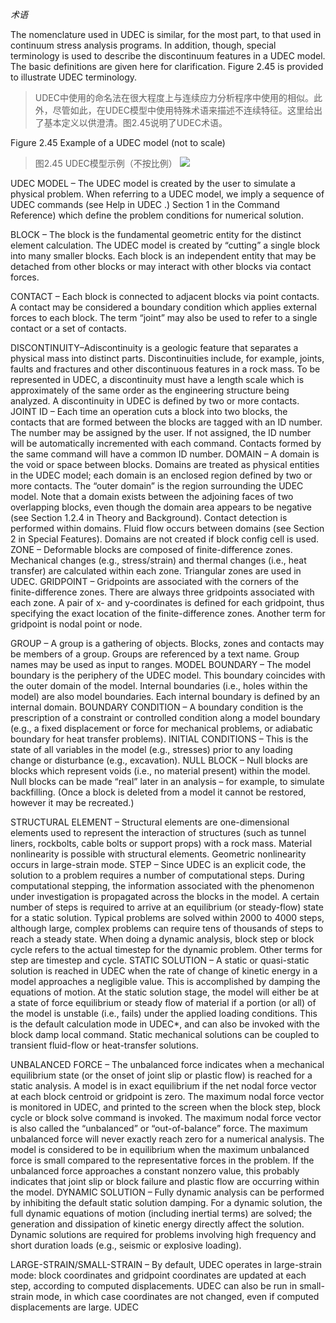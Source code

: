 *术语*

The nomenclature used in UDEC is similar, for the most part, to that used in continuum stress analysis programs. In addition, though, special terminology is used to describe the discontinuum features in a UDEC model. The basic definitions are given here for clarification. Figure 2.45 is provided to illustrate UDEC terminology.
>UDEC中使用的命名法在很大程度上与连续应力分析程序中使用的相似。此外，尽管如此，在UDEC模型中使用特殊术语来描述不连续特征。这里给出了基本定义以供澄清。图2.45说明了UDEC术语。

Figure 2.45 Example of a UDEC model (not to scale)
>图2.45 UDEC模型示例（不按比例）
![](https://obsidianxjb.oss-cn-hangzhou.aliyuncs.com/obsidian/202210171440866.png)

UDEC MODEL – The UDEC model is created by the user to simulate a physical problem. When referring to a UDEC model, we imply a sequence of UDEC commands (see Help in UDEC .) Section 1 in the Command Reference) which define the problem conditions for numerical solution.

BLOCK – The block is the fundamental geometric entity for the distinct element calculation. The UDEC model is created by “cutting” a single block into many smaller blocks. Each block is an independent entity that may be detached from other blocks or may interact with other blocks via contact forces.

CONTACT – Each block is connected to adjacent blocks via point contacts. A contact may be considered a boundary condition which applies external forces to each block. The term “joint” may also be used to refer to a single contact or a set of contacts.

DISCONTINUITY–Adiscontinuity is a geologic feature that separates a physical mass into distinct parts. Discontinuities include, for example, joints, faults and fractures and other discontinuous features in a rock mass.
To be represented in UDEC, a discontinuity must have a length scale which is approximately of the same order as the engineering structure being analyzed. A discontinuity in UDEC is defined by two or more contacts.
JOINT ID – Each time an operation cuts a block into two blocks, the contacts that are formed between the blocks are tagged with an ID number. The number may be assigned by the user. If not assigned, the ID number will be automatically incremented with each command. Contacts formed by the same command will have a common ID number.
DOMAIN – A domain is the void or space between blocks. Domains are treated as physical entities in the UDEC model; each domain is an enclosed region defined by two or more contacts. The “outer domain” is the region surrounding the UDEC model. Note that a domain exists between the adjoining faces of two overlapping blocks, even though the domain area appears to be negative (see Section 1.2.4 in Theory and Background). Contact detection is performed within domains.
Fluid flow occurs between domains (see Section 2 in Special Features). Domains are not created if block config cell is used.
ZONE – Deformable blocks are composed of finite-difference zones. Mechanical changes (e.g., stress/strain) and thermal changes (i.e., heat transfer) are calculated within each zone. Triangular zones are used in UDEC.
GRIDPOINT – Gridpoints are associated with the corners of the finite-difference zones. There are always three gridpoints associated with each zone. A pair of x- and y-coordinates is defined for each gridpoint, thus specifying the exact location of the finite-difference zones. Another term for gridpoint is nodal point or node.

GROUP – A group is a gathering of objects. Blocks, zones and contacts may be members of a group. Groups are referenced by a text name. Group names may be used as input to ranges.
MODEL BOUNDARY – The model boundary is the periphery of the UDEC model. This boundary coincides with the outer domain of the model. Internal boundaries (i.e., holes within the model) are also model boundaries. Each internal boundary is defined by an internal domain.
BOUNDARY CONDITION – A boundary condition is the prescription of a constraint or controlled condition along a model boundary (e.g., a fixed displacement or force for mechanical problems, or adiabatic boundary for heat transfer problems).
INITIAL CONDITIONS – This is the state of all variables in the model (e.g., stresses) prior to any loading change or disturbance (e.g., excavation).
NULL BLOCK – Null blocks are blocks which represent voids (i.e., no material present) within the model. Null blocks can be made “real” later in an analysis – for example, to simulate backfilling.
(Once a block is deleted from a model it cannot be restored, however it may be recreated.)

STRUCTURAL ELEMENT – Structural elements are one-dimensional elements used to represent the interaction of structures (such as tunnel liners, rockbolts, cable bolts or support props) with a rock mass. Material nonlinearity is possible with structural elements. Geometric nonlinearity occurs in large-strain mode.
STEP – Since UDEC is an explicit code, the solution to a problem requires a number of computational steps. During computational stepping, the information associated with the phenomenon under investigation is propagated across the blocks in the model. A certain number of steps is required to arrive at an equilibrium (or steady-flow) state for a static solution. Typical problems are solved within 2000 to 4000 steps, although large, complex problems can require tens of thousands of steps to reach a steady state. When doing a dynamic analysis, block step or block cycle refers to the actual timestep for the dynamic problem. Other terms for step are timestep and cycle.
STATIC SOLUTION – A static or quasi-static solution is reached in UDEC when the rate of change of kinetic energy in a model approaches a negligible value. This is accomplished by damping the equations of motion. At the static solution stage, the model will either be at a state of force equilibrium or steady flow of material if a portion (or all) of the model is unstable (i.e., fails) under the applied loading conditions. This is the default calculation mode in UDEC*, and can also be invoked with the block damp local command. Static mechanical solutions can be coupled to transient fluid-flow or heat-transfer solutions.

UNBALANCED FORCE – The unbalanced force indicates when a mechanical equilibrium state (or the onset of joint slip or plastic flow) is reached for a static analysis. A model is in exact equilibrium if the net nodal force vector at each block centroid or gridpoint is zero. The maximum nodal force vector is monitored in UDEC, and printed to the screen when the block step, block cycle or block solve command is invoked. The maximum nodal force vector is also called the “unbalanced” or “out-of-balance” force. The maximum unbalanced force will never exactly reach zero for a numerical analysis. The model is considered to be in equilibrium when the maximum unbalanced force is small compared to the representative forces in the problem. If the unbalanced force approaches a constant nonzero value, this probably indicates that joint slip or block failure and plastic flow are occurring within the model.
DYNAMIC SOLUTION – Fully dynamic analysis can be performed by inhibiting the default static solution damping. For a dynamic solution, the full dynamic equations of motion (including inertial terms) are solved; the generation and dissipation of kinetic energy directly affect the solution.
Dynamic solutions are required for problems involving high frequency and short duration loads (e.g., seismic or explosive loading).

LARGE-STRAIN/SMALL-STRAIN – By default, UDEC operates in large-strain mode: block coordinates and gridpoint coordinates are updated at each step, according to computed displacements.
UDEC can also be run in small-strain mode, in which case coordinates are not changed, even if computed displacements are large.
UDEC